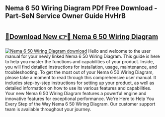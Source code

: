 ## Nema 6 50 Wiring Diagram PDf Free Download - Part-SeN Service Owner Guide HvHrB

# <h2><a href="http://dflg3b9.blite.top/?on=Nema+6+50+Wiring+Diagram">🔗Download New 👉🔴 Nema 6 50 Wiring Diagram</a></h2>

[![Nema 6 50 Wiring Diagram download](https://i.imgur.com/lujVjoI.png)](http://dflg3b9.blite.top/?on=Nema+6+50+Wiring+Diagram)
Hello and welcome to the user manual for your newly linked Nema 6 50 Wiring Diagram. This guide is here to help you master the functions and capabilities of your product. Inside, you will find detailed instructions for installation, usage, maintenance, and troubleshooting. To get the most out of your Nema 6 50 Wiring Diagram, please take a moment to read through this comprehensive user manual. It includes step-by-step instructions for setting up your product, as well as detailed information on how to use its various features and capabilities. Your new Nema 6 50 Wiring Diagram features a powerful engine and innovative features for exceptional performance. We're Here to Help You Every Step of the Way Nema 6 50 Wiring Diagram. Our customer support team is available throughout your journey.
